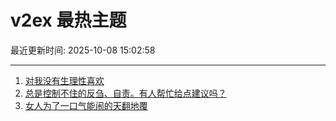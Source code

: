 # v2ex 最热主题

最近更新时间: 2025-10-08 15:02:58

--- 
1. [对我没有生理性喜欢](https://www.v2ex.com/t/1163666) 
2. [总是控制不住的反刍、自责。有人帮忙给点建议吗？](https://www.v2ex.com/t/1163656) 
3. [女人为了一口气能闹的天翻地覆](https://www.v2ex.com/t/1163682) 
